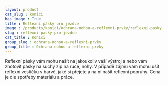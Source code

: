 ```yaml
---
layout: product
cat_slug : konici
has_image : True
title : Reflexní pásky pro jezdce
image : /products/konici/ochrana-nohou-a-reflexni-prvky/reflexni-pasky-pro-jezdce.jpg
slug : reflexni-pasky-pro-jezdce
cat_title : Koníci
group_slug : ochrana-nohou-a-reflexni-prvky
group_title : Ochrana nohou a reflexní prvky
---
```


Reflexní pásky vám mohu našít na jakoukoliv vaší výstroj a nebo vám zhotovit pásky na suchý zip na ruce, nohy.
V případě zájmu vám mohu ušít reflexní vestičku v barvě, jaké si přejete a na ní našít reflexní popruhy.
Cena je dle spotřeby materiálu a práce.

